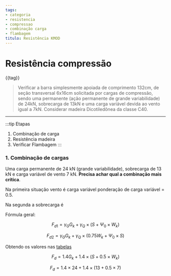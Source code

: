 ```yaml
---
tags:
- categoria
- resistencia
- compressao
- combinação carga
- flambagem
titulo: Resistência KMOD 
---
```


# Resistência compressão

<v-chip v-for="tag in $frontmatter.tags"> {{tag}}</v-chip>

> Verificar a barra simplesmente apoiada de comprimento 132cm, de seção transversal 6x16cm solicitada por cargas de compressão, sendo uma permanente (ação permanente de grande
variabilidade) de 24kN, sobrecarga de 13kN e uma carga variável devida ao vento igual a 7kN. Considerar madeira Dicotiledônea da classe C40. 

---

:::tip Etapas
1. Combinação de carga
2. Resistência madeira
3. Verificar Flambagem
:::

### 1. Combinação de cargas

Uma carga permanente de 24 kN (grande variabilidade), sobrecarga de 13 kN e carga variável de vento 7 kN. **Precisa achar qual a combinação mais crítica**. 

Na primeira situação vento é carga variável ponderação de carga variável = 0.5.

Na segunda a sobrecarga é 

Fórmula geral: 

$$F_{d1} = \gamma_G G_k + \gamma_Q \times (S + \Psi_0 \times W_k)$$


$$F_{d2} = \gamma_G G_k + \gamma_Q \times (0.75 W_k + \Psi_0 \times S)$$

Obtendo os valores nas [tabelas](/madeiras/tabelas.html#fatores-de-ponderacao)


$$F_d = 1.4 G_k + 1.4 \times (S + 0.5 \times W_k)$$

$$F_d = 1.4 \times 24 + 1.4 \times (13 + 0.5 \times 7)$$